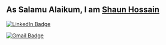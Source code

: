 ## As Salamu Alaikum, I am [Shaun Hossain](https://my-portfolio-client-kappa.vercel.app/)

[![LinkedIn Badge](https://img.shields.io/badge/-Shaun_Hossain-blue?style=flat-square&logo=Linkedin&logoColor=white&link=https://www.linkedin.com/in/shaun-hossain-4361b4135/)](https://www.linkedin.com/in/shaun-hossain-4361b4135/)

[![Gmail Badge](https://img.shields.io/badge/-shaunhossain655@gmail.com-c14438?style=flat-square&logo=Gmail&logoColor=white&link=mailto:shaunhossain655@gmail.com)](mailto:shaunhossain655@gmail.com)


